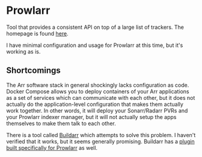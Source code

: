 # Prowlarr

Tool that provides a consistent API on top of a large list of trackers. The homepage is found [here](https://github.com/Prowlarr/Prowlarr).

I have minimal configuration and usage for Prowlarr at this time, but it's working as is.

## Shortcomings

The Arr software stack in general shockingly lacks configuration as code. Docker Compose allows you to deploy containers of your Arr applications as a set of services which can communicate with each other, but it does not actually do the application-level configuration that makes them actually work together. In other words, it will deploy your Sonarr/Radarr PVRs and your Prowlarr indexer manager, but it will not actually setup the apps themselves to make them talk to each other.

There is a tool called [Buildarr](https://github.com/buildarr/buildarr) which attempts to solve this problem. I haven't verified that it works, but it seems generally promising. Buildarr has a [plugin built specifically for Prowlarr](https://github.com/buildarr/buildarr-prowlarr) as well.
